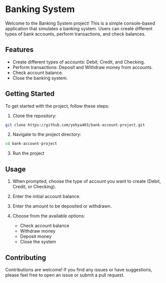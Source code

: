 # Banking System

Welcome to the Banking System project! This is a simple console-based application that simulates a banking system. Users can create different types of bank accounts, perform transactions, and check balances.

## Features

- Create different types of accounts: Debit, Credit, and Checking.
- Perform transactions: Deposit and Withdraw money from accounts.
- Check account balance.
- Close the banking system.

## Getting Started

To get started with the project, follow these steps:

1. Clone the repository:

```bash
git clone https://github.com/yehya403/bank-account-project.git
```

2. Navigate to the project directory:

```bash
cd bank-account-project
```

3. Run the project

## Usage

1. When prompted, choose the type of account you want to create (Debit, Credit, or Checking).

2. Enter the initial account balance.

3. Enter the amount to be deposited or withdrawn.

4. Choose from the available options:
   - Check account balance
   - Withdraw money
   - Deposit money
   - Close the system

## Contributing

Contributions are welcome! If you find any issues or have suggestions, please feel free to open an issue or submit a pull request.
